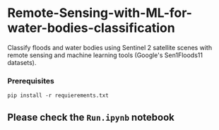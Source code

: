 # Remote-Sensing-with-ML-for-water-bodies-classification
Classify floods and water bodies using Sentinel 2 satellite scenes with remote sensing and machine learning tools (Google's Sen1Floods11 datasets).

### Prerequisites

`pip install -r requierements.txt`

## Please check the `Run.ipynb` notebook
